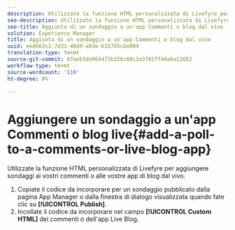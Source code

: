 ```yaml
---
description: Utilizzate la funzione HTML personalizzata di Livefyre per aggiungere sondaggi ai vostri commenti o alle vostre app di blog dal vivo.
seo-description: Utilizzate la funzione HTML personalizzata di Livefyre per aggiungere sondaggi ai vostri commenti o alle vostre app di blog dal vivo.
seo-title: Aggiunta di un sondaggio a un'app Commenti o blog dal vivo
solution: Experience Manager
title: Aggiunta di un sondaggio a un'app Commenti o blog dal vivo
uuid: eedb63c1-7d31-40d9-ab3e-b15765cbe804
translation-type: tm+mt
source-git-commit: 67aeb3de964473b326c88c3a3f81ff48a6a12652
workflow-type: tm+mt
source-wordcount: '110'
ht-degree: 0%

---
```



# Aggiungere un sondaggio a un&#39;app Commenti o blog live{#add-a-poll-to-a-comments-or-live-blog-app}

Utilizzate la funzione HTML personalizzata di Livefyre per aggiungere sondaggi ai vostri commenti o alle vostre app di blog dal vivo.

1. Copiate il codice da incorporare per un sondaggio pubblicato dalla pagina App Manager o dalla finestra di dialogo visualizzata quando fate clic su **[!UICONTROL Publish]**.
1. Incollate il codice da incorporare nel campo **[!UICONTROL Custom HTML]** dei commenti o dell&#39;app Live Blog.
